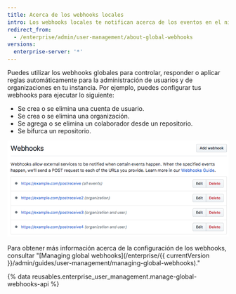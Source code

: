 ```yaml
---
title: Acerca de los webhooks locales
intro: Los webhooks locales te notifican acerca de los eventos en el nivel de instancia.
redirect_from:
  - /enterprise/admin/user-management/about-global-webhooks
versions:
  enterprise-server: '*'
---
```


Puedes utilizar los webhooks globales para controlar, responder o aplicar reglas automáticamente para la administración de usuarios y de organizaciones en tu instancia. Por ejemplo, puedes configurar tus webhooks para ejecutar lo siguiente:
- Se crea o se elimina una cuenta de usuario.
- Se crea o se elimina una organización.
- Se agrega o se elimina un colaborador desde un repositorio.
- Se bifurca un repositorio.

![Listado de webhooks globales](/assets/images/enterprise/site-admin-settings/list-of-global-webhooks.png)

Para obtener más información acerca de la configuración de los webhooks, consultar "[Managing global webhooks](/enterprise/{{ currentVersion }}/admin/guides/user-management/managing-global-webhooks)."

{% data reusables.enterprise_user_management.manage-global-webhooks-api %}
